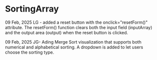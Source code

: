 # SortingArray


09 Feb, 2025 LG -  added a reset button with the onclick="resetForm()" attribute. The resetForm() function clears both the input field (inputArray) and the output area (output) when the reset button is clicked.

09 Feb, 2025 JG- Ading Merge Sort visualization that supports both numerical and alphabetical sorting. A dropdown is added to let users choose the sorting type.

